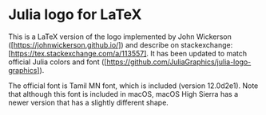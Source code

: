 # Julia logo for LaTeX

This is a LaTeX version of the logo implemented by John Wickerson ([https://johnwickerson.github.io/]) and describe on stackexchange: [https://tex.stackexchange.com/a/113557]. It has been updated to  match official Julia colors and font ([https://github.com/JuliaGraphics/julia-logo-graphics]).

The official font is Tamil MN font, which is included (version 12.0d2e1). Note that although this font is included in macOS, macOS High Sierra has a newer version that has a slightly different shape.
